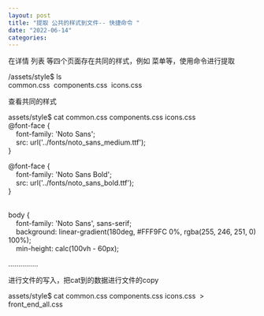 ```yaml
---
layout: post
title: "提取 公共的样式到文件-- 快捷命令 "
date: "2022-06-14"
categories: 
---
```

<p>在详情 列表 等四个页面存在共同的样式，例如 菜单等，使用命令进行提取</p>
<p>/assets/style$ ls<br />
common.css&nbsp; components.css&nbsp; icons.css</p>
<p>查看共同的样式</p>
<p>assets/style$ cat common.css components.css icons.css<br />
@font-face {<br />
&nbsp;&nbsp;&nbsp; font-family: &#39;Noto Sans&#39;;<br />
&nbsp;&nbsp;&nbsp; src: url(&#39;../fonts/noto_sans_medium.ttf&#39;);<br />
}</p>
<p>@font-face {<br />
&nbsp;&nbsp;&nbsp; font-family: &#39;Noto Sans Bold&#39;;<br />
&nbsp;&nbsp;&nbsp; src: url(&#39;../fonts/noto_sans_bold.ttf&#39;);<br />
}</p>
<p><br />
body {<br />
&nbsp;&nbsp;&nbsp; font-family: &#39;Noto Sans&#39;, sans-serif;<br />
&nbsp;&nbsp;&nbsp; background: linear-gradient(180deg, #FFF9FC 0%, rgba(255, 246, 251, 0) 100%);<br />
&nbsp;&nbsp;&nbsp; min-height: calc(100vh - 60px);</p>
<p>...............</p>
<p>进行文件的写入，把cat到的数据进行文件的copy</p>
<p>assets/style$ cat common.css components.css icons.css&nbsp; &gt;&nbsp; front_end_all.css</p>
<p>&nbsp;</p>
